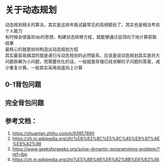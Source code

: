 # 关于动态规划
动态规划相关的算法，其实是这些年面试最常见的高频题目了，其实也是相当考验个人能力  
有时候会很喜欢dp的思想，构建状态转移方程，就能够通过自顶向下地计算获取结果  
最核心的就是如何构造出动态规划方程  
其实最容易搞混的就是递归与动态规划的必然联系，应该是说动态规划其实是将大问题拆解为小问题，而需要优化的话，一般就是存储已经求解的子问题的答案，减少重复计算。一般其实采用自底向上计算

## 0-1背包问题

## 完全背包问题

## 参考文档：
1. <https://zhuanlan.zhihu.com/p/93857890>
2. <https://zh.m.wikipedia.org/zh/%E8%83%8C%E5%8C%85%E9%97%AE%E9%A2%98>
3. <https://www.geeksforgeeks.org/solve-dynamic-programming-problem/?ref=lbp>
4. <https://zh.m.wikipedia.org/zh/%E5%88%86%E6%B2%BB%E6%B3%95>